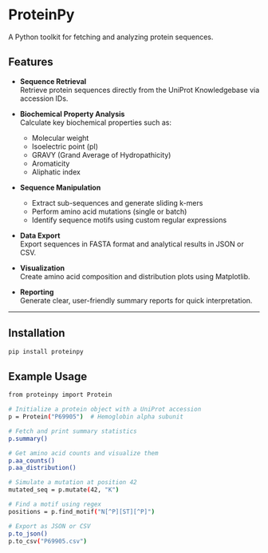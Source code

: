 # ProteinPy

A Python toolkit for fetching and analyzing protein sequences.

## Features

- **Sequence Retrieval**  
  Retrieve protein sequences directly from the UniProt Knowledgebase via accession IDs.

- **Biochemical Property Analysis**  
  Calculate key biochemical properties such as:  
  - Molecular weight  
  - Isoelectric point (pI)  
  - GRAVY (Grand Average of Hydropathicity)  
  - Aromaticity  
  - Aliphatic index  

- **Sequence Manipulation**  
  - Extract sub-sequences and generate sliding k-mers  
  - Perform amino acid mutations (single or batch)  
  - Identify sequence motifs using custom regular expressions  

- **Data Export**  
  Export sequences in FASTA format and analytical results in JSON or CSV.

- **Visualization**  
  Create amino acid composition and distribution plots using Matplotlib.

- **Reporting**  
  Generate clear, user-friendly summary reports for quick interpretation.

---




## Installation

```bash
pip install proteinpy

```


## Example Usage

```bash
from proteinpy import Protein

# Initialize a protein object with a UniProt accession
p = Protein("P69905")  # Hemoglobin alpha subunit

# Fetch and print summary statistics
p.summary()

# Get amino acid counts and visualize them
p.aa_counts()
p.aa_distribution()

# Simulate a mutation at position 42
mutated_seq = p.mutate(42, "K")

# Find a motif using regex
positions = p.find_motif("N[^P][ST][^P]")

# Export as JSON or CSV
p.to_json()
p.to_csv("P69905.csv")


```
